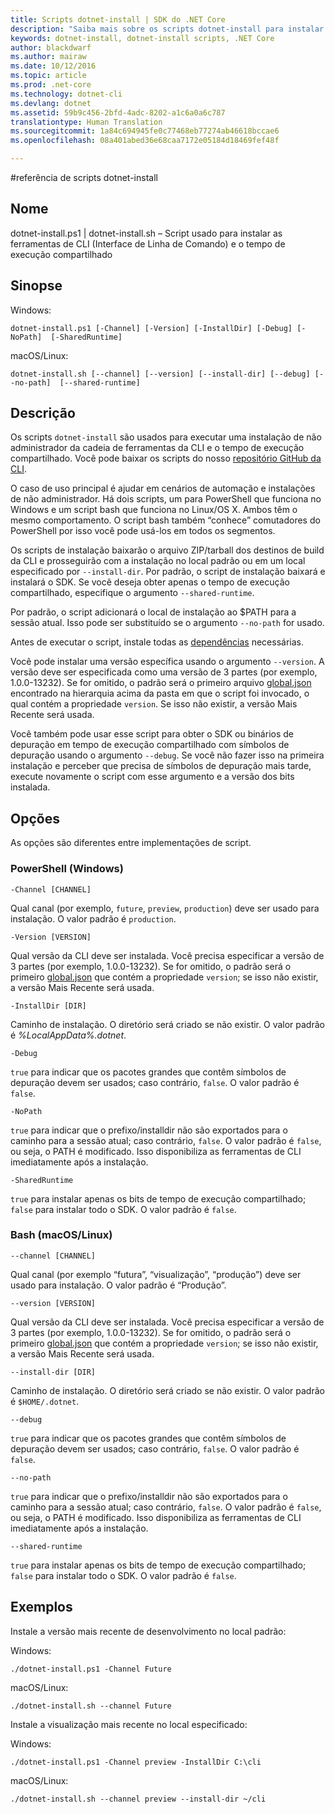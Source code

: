 ```yaml
---
title: Scripts dotnet-install | SDK do .NET Core
description: "Saiba mais sobre os scripts dotnet-install para instalar as ferramentas da CLI do .NET Core e o tempo de execução compartilhado."
keywords: dotnet-install, dotnet-install scripts, .NET Core
author: blackdwarf
ms.author: mairaw
ms.date: 10/12/2016
ms.topic: article
ms.prod: .net-core
ms.technology: dotnet-cli
ms.devlang: dotnet
ms.assetid: 59b9c456-2bfd-4adc-8202-a1c6a0a6c787
translationtype: Human Translation
ms.sourcegitcommit: 1a84c694945fe0c77468eb77274ab46618bccae6
ms.openlocfilehash: 08a401abed36e68caa7172e05184d18469fef48f

---
```


#<a name="dotnet-install-scripts-reference"></a>referência de scripts dotnet-install

## <a name="name"></a>Nome
dotnet-install.ps1 | dotnet-install.sh – Script usado para instalar as ferramentas de CLI (Interface de Linha de Comando) e o tempo de execução compartilhado

## <a name="synopsis"></a>Sinopse
Windows:

`dotnet-install.ps1 [-Channel] [-Version]
    [-InstallDir] [-Debug] [-NoPath] 
    [-SharedRuntime]`

macOS/Linux:

`dotnet-install.sh [--channel] [--version]
    [--install-dir] [--debug] [--no-path] 
    [--shared-runtime]`

## <a name="description"></a>Descrição
Os scripts `dotnet-install` são usados para executar uma instalação de não administrador da cadeia de ferramentas da CLI e o tempo de execução compartilhado. Você pode baixar os scripts do nosso [repositório GitHub da CLI](https://github.com/dotnet/cli/tree/rel/1.0.0-preview2/scripts/obtain). 

O caso de uso principal é ajudar em cenários de automação e instalações de não administrador. Há dois scripts, um para PowerShell que funciona no Windows e um script bash que funciona no Linux/OS X. Ambos têm o mesmo comportamento. O script bash também “conhece” comutadores do PowerShell por isso você pode usá-los em todos os segmentos. 

Os scripts de instalação baixarão o arquivo ZIP/tarball dos destinos de build da CLI e prosseguirão com a instalação no local padrão ou em um local especificado por `--install-dir`. Por padrão, o script de instalação baixará e instalará o SDK. Se você deseja obter apenas o tempo de execução compartilhado, especifique o argumento `--shared-runtime`. 

Por padrão, o script adicionará o local de instalação ao $PATH para a sessão atual. Isso pode ser substituído se o argumento `--no-path` for usado. 

Antes de executar o script, instale todas as [dependências](https://github.com/dotnet/core/blob/master/Documentation/prereqs.md) necessárias.

Você pode instalar uma versão específica usando o argumento `--version`. A versão deve ser especificada como uma versão de 3 partes (por exemplo, 1.0.0-13232). Se for omitido, o padrão será o primeiro arquivo [global.json](global-json.md) encontrado na hierarquia acima da pasta em que o script foi invocado, o qual contém a propriedade `version`. Se isso não existir, a versão Mais Recente será usada.

Você também pode usar esse script para obter o SDK ou binários de depuração em tempo de execução compartilhado com símbolos de depuração usando o argumento `--debug`. Se você não fazer isso na primeira instalação e perceber que precisa de símbolos de depuração mais tarde, execute novamente o script com esse argumento e a versão dos bits instalada. 

## <a name="options"></a>Opções
As opções são diferentes entre implementações de script. 

### <a name="powershell-windows"></a>PowerShell (Windows)
`-Channel [CHANNEL]`

Qual canal (por exemplo, `future`, `preview`, `production`) deve ser usado para instalação. O valor padrão é `production`.

`-Version [VERSION]`

Qual versão da CLI deve ser instalada. Você precisa especificar a versão de 3 partes (por exemplo, 1.0.0-13232). Se for omitido, o padrão será o primeiro [global.json](global-json.md) que contém a propriedade `version`; se isso não existir, a versão Mais Recente será usada.     

`-InstallDir [DIR]`

Caminho de instalação. O diretório será criado se não existir. O valor padrão é *%LocalAppData%\.dotnet*.

`-Debug`

`true` para indicar que os pacotes grandes que contêm símbolos de depuração devem ser usados; caso contrário, `false`. O valor padrão é `false`.

`-NoPath`

`true` para indicar que o prefixo/installdir não são exportados para o caminho para a sessão atual; caso contrário, `false`. O valor padrão é `false`, ou seja, o PATH é modificado. Isso disponibiliza as ferramentas de CLI imediatamente após a instalação. 

`-SharedRuntime`

`true` para instalar apenas os bits de tempo de execução compartilhado; `false` para instalar todo o SDK. O valor padrão é `false`.

### <a name="bash-macoslinux"></a>Bash (macOS/Linux)
`--channel [CHANNEL]`

Qual canal (por exemplo “futura”, “visualização”, “produção”) deve ser usado para instalação. O valor padrão é “Produção”.

`--version [VERSION]`

Qual versão da CLI deve ser instalada. Você precisa especificar a versão de 3 partes (por exemplo, 1.0.0-13232). Se for omitido, o padrão será o primeiro [global.json](global-json.md) que contém a propriedade `version`; se isso não existir, a versão Mais Recente será usada.     

`--install-dir [DIR]`

Caminho de instalação. O diretório será criado se não existir. O valor padrão é `$HOME/.dotnet`.

`--debug`

`true` para indicar que os pacotes grandes que contêm símbolos de depuração devem ser usados; caso contrário, `false`. O valor padrão é `false`.

`--no-path`

`true` para indicar que o prefixo/installdir não são exportados para o caminho para a sessão atual; caso contrário, `false`. O valor padrão é `false`, ou seja, o PATH é modificado. Isso disponibiliza as ferramentas de CLI imediatamente após a instalação.  

`--shared-runtime`

`true` para instalar apenas os bits de tempo de execução compartilhado; `false` para instalar todo o SDK. O valor padrão é `false`.

## <a name="examples"></a>Exemplos

Instale a versão mais recente de desenvolvimento no local padrão:

Windows:

`./dotnet-install.ps1 -Channel Future`

macOS/Linux:

`./dotnet-install.sh --channel Future`

Instale a visualização mais recente no local especificado:

Windows:

`./dotnet-install.ps1 -Channel preview -InstallDir C:\cli`

macOS/Linux:

`./dotnet-install.sh --channel preview --install-dir ~/cli`



<!--HONumber=Nov16_HO3-->


